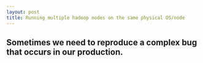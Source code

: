 ```yaml
---
layout: post
title: Running multiple hadoop nodes on the same physical OS/node
---
```


Sometimes we need to reproduce a complex bug that occurs in our production.
--
